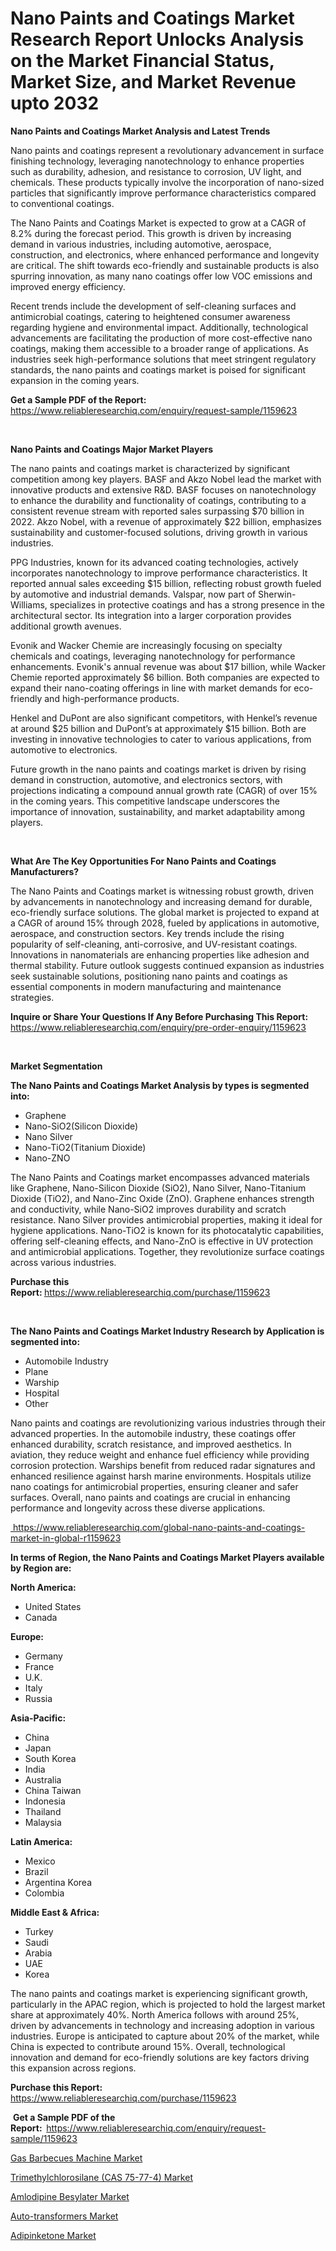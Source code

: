 <p><h1>Nano Paints and Coatings Market Research Report Unlocks Analysis on the Market Financial Status, Market Size, and Market Revenue upto 2032</h1></p><p><strong>Nano Paints and Coatings Market Analysis and Latest Trends</strong></p>
<p><p>Nano paints and coatings represent a revolutionary advancement in surface finishing technology, leveraging nanotechnology to enhance properties such as durability, adhesion, and resistance to corrosion, UV light, and chemicals. These products typically involve the incorporation of nano-sized particles that significantly improve performance characteristics compared to conventional coatings.</p><p>The Nano Paints and Coatings Market is expected to grow at a CAGR of 8.2% during the forecast period. This growth is driven by increasing demand in various industries, including automotive, aerospace, construction, and electronics, where enhanced performance and longevity are critical. The shift towards eco-friendly and sustainable products is also spurring innovation, as many nano coatings offer low VOC emissions and improved energy efficiency.</p><p>Recent trends include the development of self-cleaning surfaces and antimicrobial coatings, catering to heightened consumer awareness regarding hygiene and environmental impact. Additionally, technological advancements are facilitating the production of more cost-effective nano coatings, making them accessible to a broader range of applications. As industries seek high-performance solutions that meet stringent regulatory standards, the nano paints and coatings market is poised for significant expansion in the coming years.</p></p>
<p><strong>Get a Sample PDF of the Report:&nbsp;</strong> <a href="https://www.reliableresearchiq.com/enquiry/request-sample/1159623?utm_campaign=99&utm_medium=2&utm_source=Github&utm_content=ia&utm_term=22032025&utm_id=nano-paints-and-coatings">https://www.reliableresearchiq.com/enquiry/request-sample/1159623</a></p>
<p>&nbsp;</p>
<p><strong>Nano Paints and Coatings Major Market Players</strong></p>
<p><p>The nano paints and coatings market is characterized by significant competition among key players. BASF and Akzo Nobel lead the market with innovative products and extensive R&D. BASF focuses on nanotechnology to enhance the durability and functionality of coatings, contributing to a consistent revenue stream with reported sales surpassing $70 billion in 2022. Akzo Nobel, with a revenue of approximately $22 billion, emphasizes sustainability and customer-focused solutions, driving growth in various industries.</p><p>PPG Industries, known for its advanced coating technologies, actively incorporates nanotechnology to improve performance characteristics. It reported annual sales exceeding $15 billion, reflecting robust growth fueled by automotive and industrial demands. Valspar, now part of Sherwin-Williams, specializes in protective coatings and has a strong presence in the architectural sector. Its integration into a larger corporation provides additional growth avenues.</p><p>Evonik and Wacker Chemie are increasingly focusing on specialty chemicals and coatings, leveraging nanotechnology for performance enhancements. Evonik's annual revenue was about $17 billion, while Wacker Chemie reported approximately $6 billion. Both companies are expected to expand their nano-coating offerings in line with market demands for eco-friendly and high-performance products.</p><p>Henkel and DuPont are also significant competitors, with Henkel’s revenue at around $25 billion and DuPont’s at approximately $15 billion. Both are investing in innovative technologies to cater to various applications, from automotive to electronics.</p><p>Future growth in the nano paints and coatings market is driven by rising demand in construction, automotive, and electronics sectors, with projections indicating a compound annual growth rate (CAGR) of over 15% in the coming years. This competitive landscape underscores the importance of innovation, sustainability, and market adaptability among players.</p></p>
<p>&nbsp;</p>
<p><strong>What Are The Key Opportunities For Nano Paints and Coatings Manufacturers?</strong></p>
<p><p>The Nano Paints and Coatings market is witnessing robust growth, driven by advancements in nanotechnology and increasing demand for durable, eco-friendly surface solutions. The global market is projected to expand at a CAGR of around 15% through 2028, fueled by applications in automotive, aerospace, and construction sectors. Key trends include the rising popularity of self-cleaning, anti-corrosive, and UV-resistant coatings. Innovations in nanomaterials are enhancing properties like adhesion and thermal stability. Future outlook suggests continued expansion as industries seek sustainable solutions, positioning nano paints and coatings as essential components in modern manufacturing and maintenance strategies.</p></p>
<p><strong>Inquire or Share Your Questions If Any Before Purchasing This Report:</strong> <a href="https://www.reliableresearchiq.com/enquiry/pre-order-enquiry/1159623?utm_campaign=99&utm_medium=2&utm_source=Github&utm_content=ia&utm_term=22032025&utm_id=nano-paints-and-coatings">https://www.reliableresearchiq.com/enquiry/pre-order-enquiry/1159623</a></p>
<p>&nbsp;</p>
<p><strong>Market Segmentation</strong></p>
<p><strong>The Nano Paints and Coatings Market Analysis by types is segmented into:</strong></p>
<p><ul><li>Graphene</li><li>Nano-SiO2(Silicon Dioxide)</li><li>Nano Silver</li><li>Nano-TiO2(Titanium Dioxide)</li><li>Nano-ZNO</li></ul></p>
<p><p>The Nano Paints and Coatings market encompasses advanced materials like Graphene, Nano-Silicon Dioxide (SiO2), Nano Silver, Nano-Titanium Dioxide (TiO2), and Nano-Zinc Oxide (ZnO). Graphene enhances strength and conductivity, while Nano-SiO2 improves durability and scratch resistance. Nano Silver provides antimicrobial properties, making it ideal for hygiene applications. Nano-TiO2 is known for its photocatalytic capabilities, offering self-cleaning effects, and Nano-ZnO is effective in UV protection and antimicrobial applications. Together, they revolutionize surface coatings across various industries.</p></p>
<p><strong>Purchase this Report:&nbsp;</strong><a href="https://www.reliableresearchiq.com/purchase/1159623?utm_campaign=99&utm_medium=2&utm_source=Github&utm_content=ia&utm_term=22032025&utm_id=nano-paints-and-coatings">https://www.reliableresearchiq.com/purchase/1159623</a></p>
<p>&nbsp;</p>
<p><strong>The Nano Paints and Coatings Market Industry Research by Application is segmented into:</strong></p>
<p><ul><li>Automobile Industry</li><li>Plane</li><li>Warship</li><li>Hospital</li><li>Other</li></ul></p>
<p><p>Nano paints and coatings are revolutionizing various industries through their advanced properties. In the automobile industry, these coatings offer enhanced durability, scratch resistance, and improved aesthetics. In aviation, they reduce weight and enhance fuel efficiency while providing corrosion protection. Warships benefit from reduced radar signatures and enhanced resilience against harsh marine environments. Hospitals utilize nano coatings for antimicrobial properties, ensuring cleaner and safer surfaces. Overall, nano paints and coatings are crucial in enhancing performance and longevity across these diverse applications.</p></p>
<p><a href="https://www.reliableresearchiq.com/global-nano-paints-and-coatings-market-in-global-r1159623?utm_campaign=99&utm_medium=2&utm_source=Github&utm_content=ia&utm_term=22032025&utm_id=nano-paints-and-coatings">&nbsp;https://www.reliableresearchiq.com/global-nano-paints-and-coatings-market-in-global-r1159623</a></p>
<p><strong>In terms of Region, the Nano Paints and Coatings Market Players available by Region are:</strong></p>
<p>
    <p> <strong> North America: </strong>
        <ul>
            <li>United States</li>
            <li>Canada</li>
        </ul>
        </p> 
    <p> <strong> Europe: </strong>
        <ul>
            <li>Germany</li>
            <li>France</li>
            <li>U.K.</li>
            <li>Italy</li>
            <li>Russia</li>
        </ul>
        </p> 
    <p> <strong> Asia-Pacific: </strong>
        <ul>
            <li>China</li>
            <li>Japan</li>
            <li>South Korea</li>
            <li>India</li>
            <li>Australia</li>
            <li>China Taiwan</li>
            <li>Indonesia</li>
            <li>Thailand</li>
            <li>Malaysia</li>
        </ul>
        </p> 
    <p> <strong> Latin America: </strong>
        <ul>
            <li>Mexico</li>
            <li>Brazil</li>
            <li>Argentina Korea</li>
            <li>Colombia</li>
        </ul>
        </p> 
    <p> <strong> Middle East & Africa: </strong>
        <ul>
            <li>Turkey</li>
            <li>Saudi</li>
            <li>Arabia</li>
            <li>UAE</li>
            <li>Korea</li>
        </ul>
    </p>
    </p>
<p><p>The nano paints and coatings market is experiencing significant growth, particularly in the APAC region, which is projected to hold the largest market share at approximately 40%. North America follows with around 25%, driven by advancements in technology and increasing adoption in various industries. Europe is anticipated to capture about 20% of the market, while China is expected to contribute around 15%. Overall, technological innovation and demand for eco-friendly solutions are key factors driving this expansion across regions.</p></p>
<p><strong>Purchase this Report: </strong><a href="https://www.reliableresearchiq.com/purchase/1159623?utm_campaign=99&utm_medium=2&utm_source=Github&utm_content=ia&utm_term=22032025&utm_id=nano-paints-and-coatings">https://www.reliableresearchiq.com/purchase/1159623</a></p>
<p>&nbsp;<strong>Get a Sample PDF of the Report:&nbsp;&nbsp;</strong><a href="https://www.reliableresearchiq.com/enquiry/request-sample/1159623?utm_campaign=99&utm_medium=2&utm_source=Github&utm_content=ia&utm_term=22032025&utm_id=nano-paints-and-coatings">https://www.reliableresearchiq.com/enquiry/request-sample/1159623</a></p>
<p><strong></strong></p>
<p><p><a href="https://github.com/eimutelufta/Market-Research-Report-List-1/blob/main/gas-barbecues-machine-market.md?utm_campaign=99&utm_medium=2&utm_source=Github&utm_content=ia&utm_term=22032025&utm_id=nano-paints-and-coatings">Gas Barbecues Machine Market</a></p><p><a href="https://github.com/afghatakito29/Market-Research-Report-List-1/blob/main/trimethylchlorosilane-cas-75-77-4-market.md?utm_campaign=99&utm_medium=2&utm_source=Github&utm_content=ia&utm_term=22032025&utm_id=nano-paints-and-coatings">Trimethylchlorosilane (CAS 75-77-4) Market</a></p><p><a href="https://github.com/vespigeakexc/Market-Research-Report-List-1/blob/main/amlodipine-besylater-market.md?utm_campaign=99&utm_medium=2&utm_source=Github&utm_content=ia&utm_term=22032025&utm_id=nano-paints-and-coatings">Amlodipine Besylater Market</a></p><p><a href="https://github.com/saqafidrahea/Market-Research-Report-List-1/blob/main/auto-transformers-market.md?utm_campaign=99&utm_medium=2&utm_source=Github&utm_content=ia&utm_term=22032025&utm_id=nano-paints-and-coatings">Auto-transformers Market</a></p><p><a href="https://github.com/bartzthateis/Market-Research-Report-List-1/blob/main/adipinketone-market.md?utm_campaign=99&utm_medium=2&utm_source=Github&utm_content=ia&utm_term=22032025&utm_id=nano-paints-and-coatings">Adipinketone Market</a></p></p>